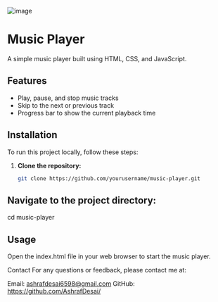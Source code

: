 ![image](https://github.com/AshrafDesai/MusicPlayer/assets/132386307/31bd2e46-2565-4e7c-a440-d04cbece349e)

# Music Player

A simple music player built using HTML, CSS, and JavaScript.

## Features

- Play, pause, and stop music tracks
- Skip to the next or previous track
- Progress bar to show the current playback time

## Installation

To run this project locally, follow these steps:

1. **Clone the repository:**
   ```bash
   git clone https://github.com/yourusername/music-player.git

## Navigate to the project directory:
 
cd music-player

## Usage

Open the index.html file in your web browser to start the music player.

Contact
For any questions or feedback, please contact me at:

Email: ashrafdesai6598@gmail.com
GitHub: https://github.com/AshrafDesai/
